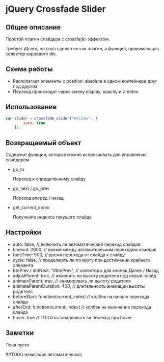 # jQuery Crossfade Slider

## Общее описание
Простой плагин слайдера с crossfade-эффектом. 

Требует jQuery, но пока сделан не как плагин, а функция, принимающая селектор корневого div.

## Схема работы
+ Располагает элементы с position: absolute в одном контейнере друг под другом
+ Переход происходит через смену display, opacity и z-index.

## Использование
```javascript
var slider = crossfade_slider("#slider", {
    	auto: true
	});
```

## Возвращаемый объект
Содержит функции, которые можно использовать для управления слайдером

+ go_to

    Переход к определённому слайду
    
+ go_next / go_prev

    Переход вперёд / назад
    
+ get_current_index

	Получение индекса текущего слайда

## Настройки
+ auto: false, // включить ли автоматический переход слайдов
+ timeout: 2000, // время между автоматическим переходом слайдов
+ fadeTime: 500, // время перехода от слайда к слайду
+ cycle: false, // продолжать ли по кругу при достижении крайнего элемента
+ btnPrev / btnNext: "#btnPrev", // селекторы для кнопок Далее / Назад
+ adjustParent: true, // изменять ли высоту родителя под новый слайд
+ animateParent: true, // анимировать ли высоту родителя
+ animateParentDuration: 400, // длительность анимации высоты родителя
+ beforeStart: function(current_index) // колбек на начало перехода слайда
+ afterEnd: function(current_index) // колбек на окончание перехода слайда
+ hover: true // TODO останавливать ли переход при hover


## Заметки
Пока пусто

##TODO
навигация автоматическая


